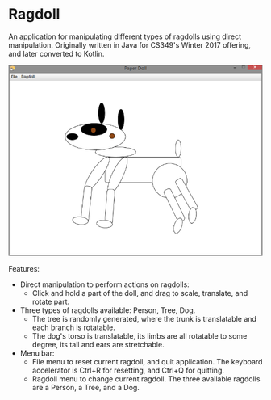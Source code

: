 # Ragdoll

An application for manipulating different types of ragdolls using direct manipulation.
Originally written in Java for CS349's Winter 2017 offering, and later converted to Kotlin.

![Sample image of the program](ragdoll-example.PNG)

Features:

- Direct manipulation to perform actions on ragdolls:
  - Click and hold a part of the doll, and drag to scale, translate, and rotate part.
- Three types of ragdolls available: Person, Tree, Dog.
  - The tree is randomly generated, where the trunk is translatable and each branch is rotatable.
  - The dog's torso is translatable, its limbs are all rotatable to some degree, its tail and ears are
    stretchable. 
- Menu bar:
  - File menu to reset current ragdoll, and quit application. The keyboard accelerator is
    Ctrl+R for resetting, and Ctrl+Q for quitting.
  - Ragdoll menu to change current ragdoll. The three available ragdolls are a Person, a Tree,
    and a Dog.
